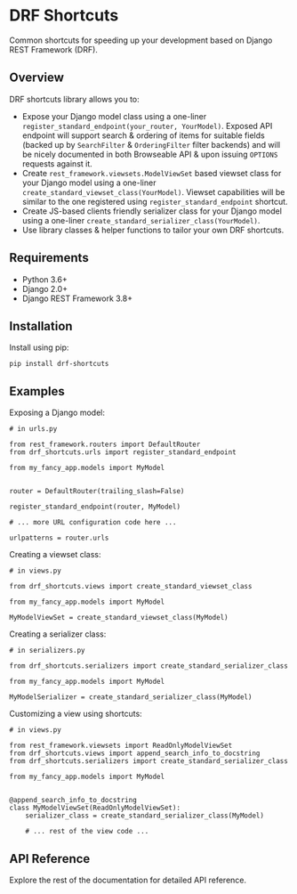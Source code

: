 # DRF Shortcuts

Common shortcuts for speeding up your development based on Django REST Framework (DRF).

## Overview

DRF shortcuts library allows you to:

- Expose your Django model class using a one-liner `register_standard_endpoint(your_router, YourModel)`. Exposed API endpoint will support search & ordering of items for suitable fields (backed up by `SearchFilter` & `OrderingFilter` filter backends) and will be nicely documented in both Browseable API & upon issuing `OPTIONS` requests against it.
- Create `rest_framework.viewsets.ModelViewSet` based viewset class for your Django model using a one-liner `create_standard_viewset_class(YourModel)`. Viewset capabilities will be similar to the one registered using `register_standard_endpoint` shortcut.
- Create JS-based clients friendly serializer class for your Django model using a one-liner `create_standard_serializer_class(YourModel)`.
- Use library classes & helper functions to tailor your own DRF shortcuts.

## Requirements

- Python 3.6+
- Django 2.0+
- Django REST Framework 3.8+

## Installation

Install using pip:

    pip install drf-shortcuts

## Examples

Exposing a Django model:

    # in urls.py

    from rest_framework.routers import DefaultRouter
    from drf_shortcuts.urls import register_standard_endpoint

    from my_fancy_app.models import MyModel


    router = DefaultRouter(trailing_slash=False)

    register_standard_endpoint(router, MyModel)

    # ... more URL configuration code here ...

    urlpatterns = router.urls

Creating a viewset class:

    # in views.py

    from drf_shortcuts.views import create_standard_viewset_class

    from my_fancy_app.models import MyModel

    MyModelViewSet = create_standard_viewset_class(MyModel)

Creating a serializer class:

    # in serializers.py

    from drf_shortcuts.serializers import create_standard_serializer_class

    from my_fancy_app.models import MyModel

    MyModelSerializer = create_standard_serializer_class(MyModel)

Customizing a view using shortcuts:

    # in views.py

    from rest_framework.viewsets import ReadOnlyModelViewSet
    from drf_shortcuts.views import append_search_info_to_docstring
    from drf_shortcuts.serializers import create_standard_serializer_class

    from my_fancy_app.models import MyModel


    @append_search_info_to_docstring
    class MyModelViewSet(ReadOnlyModelViewSet):
        serializer_class = create_standard_serializer_class(MyModel)

        # ... rest of the view code ...

## API Reference

Explore the rest of the documentation for detailed API reference.
